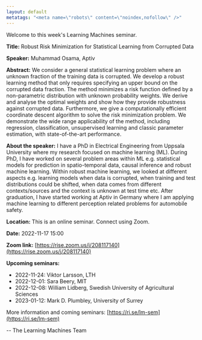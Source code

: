 ```yaml
---
layout: default
metatags: "<meta name=\"robots\" content=\"noindex,nofollow\" />"
---
```

Welcome to this week's Learning Machines seminar.

**Title:** Robust Risk Minimization for Statistical Learning from Corrupted Data

**Speaker:** Muhammad Osama, Aptiv

**Abstract:** We consider a general statistical learning problem where an unknown fraction of the training data is corrupted. We develop a robust learning method that only requires specifying an upper bound on the corrupted data fraction. The method minimizes a risk function defined by a non-parametric distribution with unknown probability weights. We derive and analyse the optimal weights and show how they provide robustness against corrupted data. Furthermore, we give a computationally efficient coordinate descent algorithm to solve the risk minimization problem. We demonstrate the wide range applicability of the method, including regression, classification, unsupervised learning and classic parameter estimation, with state-of-the-art performance.

**About the speaker:** I have a PhD in Electrical Engineering from Uppsala University where my research focused on machine learning (ML). During PhD, I have worked on several problem areas within ML e.g. statistical models for prediction in spatio-temporal data, causal inference and robust machine learning. Within robust machine learning, we looked at different aspects e.g. learning models when data is corrupted, when training and test distributions could be shifted, when data comes from different contexts/sources and the context is unknown at test time etc. After graduation, I have started working at Aptiv in Germany where I am applying machine learning to different perception related problems for automobile safety.

**Location:** This is an online seminar. Connect using Zoom.

**Date:** 2022-11-17 15:00

**Zoom link:** [https://rise.zoom.us/j/208117140](https://rise.zoom.us/j/208117140)

**Upcoming seminars:**

* 2022-11-24: Viktor Larsson, LTH
* 2022-12-01: Sara Beery, MIT
* 2022-12-08: William Lidberg, Swedish University of Agricultural Sciences
* 2023-01-12: Mark D. Plumbley, University of Surrey

More information and coming seminars: [https://ri.se/lm-sem](https://ri.se/lm-sem)

-- The Learning Machines Team

